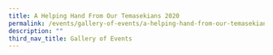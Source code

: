 ```yaml
---
title: A Helping Hand From Our Temasekians 2020
permalink: /events/gallery-of-events/a-helping-hand-from-our-temasekians-2020/
description: ""
third_nav_title: Gallery of Events
---
```


